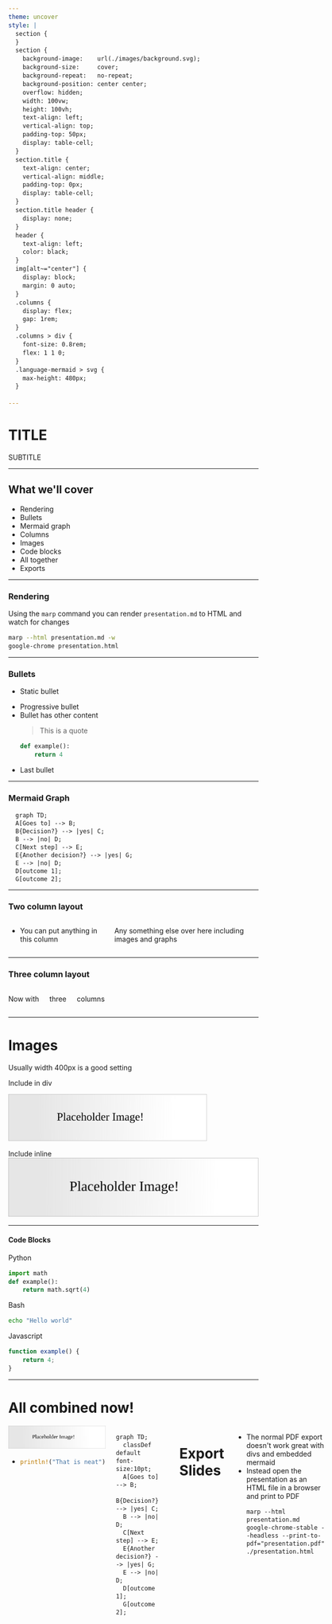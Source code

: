 ```yaml
---
theme: uncover
style: |
  section {
  }
  section {
    background-image:    url(./images/background.svg);
    background-size:     cover;
    background-repeat:   no-repeat;
    background-position: center center;
    overflow: hidden;
    width: 100vw;
    height: 100vh;
    text-align: left;
    vertical-align: top;
    padding-top: 50px;
    display: table-cell;
  }
  section.title {
    text-align: center;
    vertical-align: middle;
    padding-top: 0px;
    display: table-cell;
  }
  section.title header {
    display: none;
  }
  header {
    text-align: left;
    color: black;
  }
  img[alt~="center"] {
    display: block;
    margin: 0 auto;
  }
  .columns {
    display: flex;
    gap: 1rem;
  }
  .columns > div {
    font-size: 0.8rem;
    flex: 1 1 0;
  }
  .language-mermaid > svg {
    max-height: 480px;
  }

---
```


<!-- Mermaid text overflow bug
https://github.com/mermaid-js/mermaid/issues/5252 -->

<!-- header: TITLE -->
<!-- _class: title -->

# TITLE

SUBTITLE
<script type="module">
  import mermaid from 'https://cdn.jsdelivr.net/npm/mermaid@10/dist/mermaid.esm.min.mjs';
  mermaid.initialize({ startOnLoad: true });
  await mermaid.run({
    querySelector: '.language-mermaid',
  });
</script>

---

<!-- header: Example > Overview -->

## What we'll cover
- Rendering
- Bullets
- Mermaid graph
- Columns
- Images
- Code blocks
- All together
- Exports

---

### Rendering
Using the `marp` command you can render `presentation.md` to HTML and watch for changes
```bash
marp --html presentation.md -w
google-chrome presentation.html
```

---

<!-- header: Example > Bullets -->
### Bullets
- Static bullet
* Progressive bullet
* Bullet has other content
  > This is a quote
  ```python
  def example():
      return 4
  ```
* Last bullet


---

<!-- header: Example > Mermaid Graph -->

### Mermaid Graph

```mermaid
  graph TD;
  A[Goes to] --> B;
  B{Decision?} --> |yes| C;
  B --> |no| D;
  C[Next step] --> E;
  E{Another decision?} --> |yes| G;
  E --> |no| D;
  D[outcome 1];
  G[outcome 2];
```

---

<!-- header: Example > Columns -->

### Two column layout

<div class=columns>
<div>

- You can put anything in this column

</div>
<div>

Any something else over here including images and graphs

</div>
</div>

---

### Three column layout

<div class=columns>
<div>

Now with

</div>
<div>

three

</div>
<div>

columns

</div>
</div>

---

<!-- header: Example > Images -->

# Images
Usually width 400px is a good setting

Include in div
<div>
    <img width="400px" src=./images/example.svg/>
</div>

Include inline
![width:400px center](./images/example.svg)

---

<!-- header: Example > Code Blocks -->

#### Code Blocks
Python
```python
import math
def example():
    return math.sqrt(4)
```

Bash
```bash
echo "Hello world"
```

Javascript
```javascript
function example() {
    return 4;
}
```

---

<!-- header: Example > Together! -->

# All combined now!

<div class=columns>
<div>
    <img width="400px" src=./images/example.svg/>

*
  ```rust
  println!("That is neat")
  ```

</div>

<div>

```mermaid
graph TD;
  classDef default font-size:10pt;
  A[Goes to] --> B;
  B{Decision?} --> |yes| C;
  B --> |no| D;
  C[Next step] --> E;
  E{Another decision?} --> |yes| G;
  E --> |no| D;
  D[outcome 1];
  G[outcome 2];
```

</div>

---

<!-- header: Example > Exporting -->

# Export Slides
* The normal PDF export doesn't work great with divs and embedded mermaid
* Instead open the presentation as an HTML file in a browser and print to PDF
  ```
  marp --html presentation.md
  google-chrome-stable --headless --print-to-pdf="presentation.pdf" ./presentation.html
  ```
